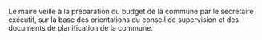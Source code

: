 Le maire veille à la préparation du budget de la commune par le secrétaire exécutif, sur la base des orientations du conseil de supervision et des documents de planification de la commune.